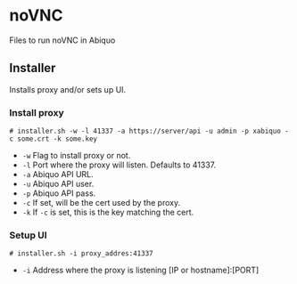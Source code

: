 noVNC
=====

Files to run noVNC in Abiquo

## Installer

Installs proxy and/or sets up UI.

### Install proxy

```
# installer.sh -w -l 41337 -a https://server/api -u admin -p xabiquo -c some.crt -k some.key
```

- ```-w``` Flag to install proxy or not.
- ```-l``` Port where the proxy will listen. Defaults to 41337.
- ```-a``` Abiquo API URL.
- ```-u``` Abiquo API user.
- ```-p``` Abiquo API pass.
- ```-c``` If set, will be the cert used by the proxy.
- ```-k``` If ```-c``` is set, this is the key matching the cert.

### Setup UI

```
# installer.sh -i proxy_addres:41337
```

- ```-i``` Address where the proxy is listening [IP or hostname]:[PORT]

